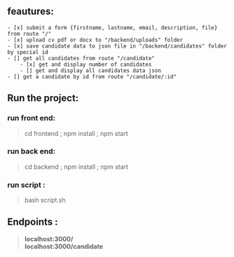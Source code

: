 
## feautures:
    - [x] submit a form {firstname, lastname, email, description, file} from route "/"
    - [x] upload cv pdf or docx to "/backend/uploads" folder
    - [x] save candidate data to json file in "/backend/candidates" folder by special id
    - [] get all candidates from route "/candidate"
        - [x] get and display number of candidates
        - [] get and display all candidates data json
    - [] get a candidate by id from route "/candidate/:id"

## Run the project:
### run front end:
> cd frontend ; npm install ; npm start
### run back end:
> cd backend ; npm install ; npm start
### run script : 
> bash script.sh
## Endpoints :
>   **localhost:3000/** <br>
>   **localhost:3000/candidate**


